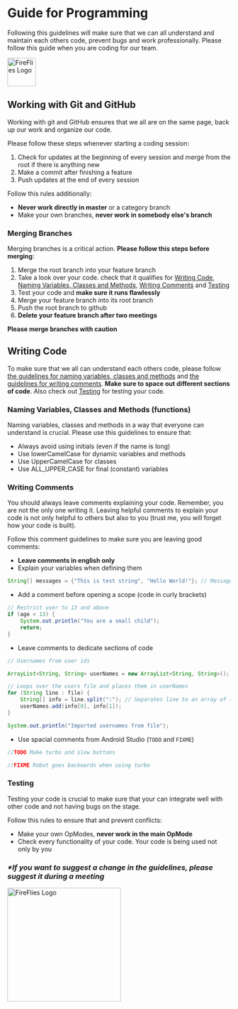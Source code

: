 # Guide for Programming
Following this guidelines will make sure that we can all understand and maintain each others code, prevent bugs and work professionally. Please follow this guide when you are coding for our team.

<img alt="FireFlies Logo" src="https://avatars.githubusercontent.com/u/147242268" width="64" />

## Working with Git and GitHub

Working with git and GitHub ensures that we all are on the same page, back up our work and organize our code.

Please follow these steps whenever starting a coding session:
1. Check for updates at the beginning of every session and merge from the root if there is anything new
2. Make a commit after finishing a feature
3. Push updates at the end of every session

Follow this rules additionally:
* **Never work directly in master** or a category branch
* Make your own branches, **never work in somebody else's branch**

### Merging Branches
Merging branches is a critical action. **Please follow this steps before merging**:
1. Merge the root branch into your feature branch
2. Take a look over your code. check that it qualifies for [Writing Code](#writing-code), [Naming Variables, Classes and Methods](#naming-variables-classes-and-methods-functions), [Writing Comments](#writing-comments) and [Testing](#testing)
3. Test your code and **make sure it runs flawlessly**
4. Merge your feature branch into its root branch
5. Push the root branch to github
6. **Delete your feature branch after two meetings**

**Please merge branches with caution**

## Writing Code

To make sure that we all can understand each others code, please follow [the guidelines for naming variables, classes and methods](#naming-variables-classes-and-methods-functions) and [the guidelines for writing comments](#writing-comments). **Make sure to space out different sections of code**. Also check out [Testing](#testing) for testing your code.

### Naming Variables, Classes and Methods (functions)

Naming variables, classes and methods in a way that everyone can understand is crucial. Please use this guidelines to ensure that:
* Always avoid using initials (even if the name is long)
* Use lowerCamelCase for dynamic variables and methods
* Use UpperCamelCase for classes
* Use ALL_UPPER_CASE for final (constant) variables

### Writing Comments

You should always leave comments explaining your code. Remember, you are not the only one writing it. Leaving helpful comments to explain your code is not only helpful to others but also to you (trust me, you will forget how your code is built).

Follow this comment guidelines to make sure you are leaving good comments:
* **Leave comments in english only**
* Explain your variables when defining them
```java
String[] messages = {"This is test string", "Hello World!"}; // Messages sent by the users
```
* Add a comment before opening a scope (code in curly brackets)
```java
// Restrict user to 13 and above
if (age < 13) {
    System.out.println("You are a small child");
    return;
}
```
* Leave comments to dedicate sections of code
```java
// Usernames from user ids

ArrayList<String, String> userNames = new ArrayList<String, String>(); // ArrayList that takes user ids and returns usernames

// Loops over the users file and places them in userNames
for (String line : file) {
    String[] info = line.split(":"); // Separates line to an array of {id, username}
    userNames.add(info[0], info[1]);
}

System.out.println("Imported usernames from file");
```
* Use spacial comments from Android Studio (`TODO` and `FIXME`)
```java
//TODO Make turbo and slow buttons
```
```java
//FIXME Robot goes backwards when using turbo
```

### Testing

Testing your code is crucial to make sure that your can integrate well with other code and not having bugs on the stage.

Follow this rules to ensure that and prevent conflicts:
* Make your own OpModes, **never work in the main OpMode**
* Check every functionality of your code. Your code is being used not only by you

### ___*If you want to suggest a change in the guidelines, please suggest it during a meeting___

<img alt="FireFlies Logo" src="https://avatars.githubusercontent.com/u/147242268" width="256" />
<!-- ![FireFlies Logo](https://avatars.githubusercontent.com/u/147242268?v=4) -->
